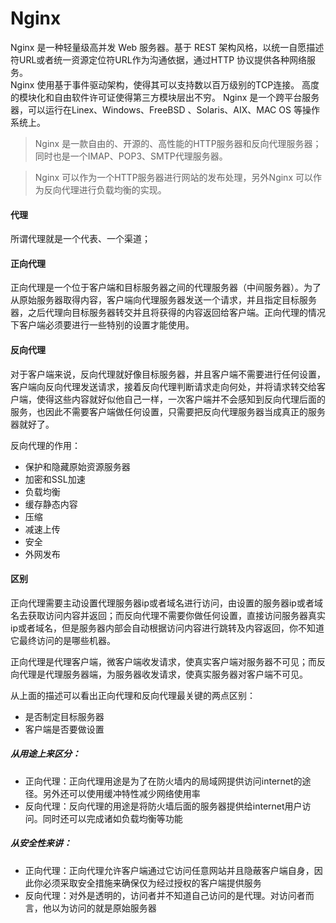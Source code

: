 # Nginx

Nginx 是一种轻量级高并发 Web 服务器。基于 REST 架构风格，以统一自愿描述符URL或者统一资源定位符URL作为沟通依据，通过HTTP 协议提供各种网络服务。  
Nginx 使用基于事件驱动架构，使得其可以支持数以百万级别的TCP连接。 高度的模块化和自由软件许可证使得第三方模块层出不穷。 Nginx 是一个跨平台服务器，可以运行在Linex、Windows、FreeBSD 、Solaris、AIX、MAC OS 等操作系统上。 
> Nginx 是一款自由的、开源的、高性能的HTTP服务器和反向代理服务器；同时也是一个IMAP、POP3、SMTP代理服务器。

> Nginx 可以作为一个HTTP服务器进行网站的发布处理，另外Nginx 可以作为反向代理进行负载均衡的实现。


#### 代理
所谓代理就是一个代表、一个渠道；

#### 正向代理
正向代理是一个位于客户端和目标服务器之间的代理服务器（中间服务器）。为了从原始服务器取得内容，客户端向代理服务器发送一个请求，并且指定目标服务器，之后代理向目标服务器转交并且将获得的内容返回给客户端。正向代理的情况下客户端必须要进行一些特别的设置才能使用。  

#### 反向代理
对于客户端来说，反向代理就好像目标服务器，并且客户端不需要进行任何设置，客户端向反向代理发送请求，接着反向代理判断请求走向何处，并将请求转交给客户端，使得这些内容就好似他自己一样，一次客户端并不会感知到反向代理后面的服务，也因此不需要客户端做任何设置，只需要把反向代理服务器当成真正的服务器就好了。

反向代理的作用：
* 保护和隐藏原始资源服务器
* 加密和SSL加速
* 负载均衡
* 缓存静态内容
* 压缩
* 减速上传
* 安全
* 外网发布


#### 区别
正向代理需要主动设置代理服务器ip或者域名进行访问，由设置的服务器ip或者域名去获取访问内容并返回；而反向代理不需要你做任何设置，直接访问服务器真实ip或者域名，但是服务器内部会自动根据访问内容进行跳转及内容返回，你不知道它最终访问的是哪些机器。  

正向代理是代理客户端，微客户端收发请求，使真实客户端对服务器不可见；而反向代理是代理服务器端，为服务器收发请求，使真实服务器对客户端不可见。

从上面的描述可以看出正向代理和反向代理最关键的两点区别：
* 是否制定目标服务器
* 客户端是否要做设置

##### 从用途上来区分：

* 正向代理：正向代理用途是为了在防火墙内的局域网提供访问internet的途径。另外还可以使用缓冲特性减少网络使用率
* 反向代理：反向代理的用途是将防火墙后面的服务器提供给internet用户访问。同时还可以完成诸如负载均衡等功能
##### 从安全性来讲：

* 正向代理：正向代理允许客户端通过它访问任意网站并且隐蔽客户端自身，因此你必须采取安全措施来确保仅为经过授权的客户端提供服务
* 反向代理：对外是透明的，访问者并不知道自己访问的是代理。对访问者而言，他以为访问的就是原始服务器
